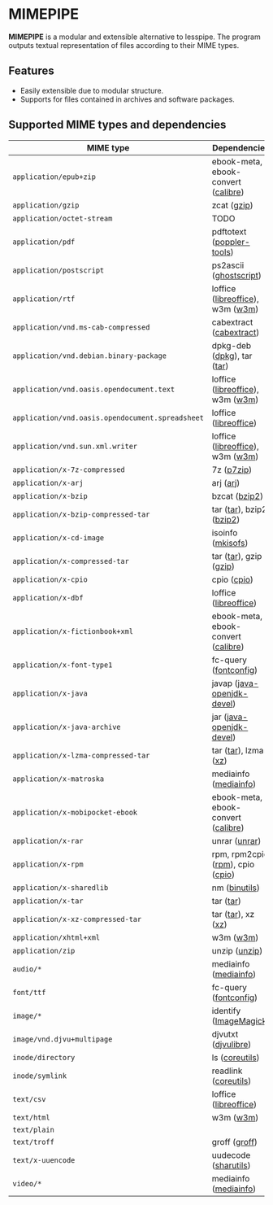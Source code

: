 # MIMEPIPE

**MIMEPIPE** is a modular and extensible alternative to lesspipe. The program outputs textual representation of files according to their MIME types.

## Features

* Easily extensible due to modular structure.
* Supports for files contained in archives and software packages.

## Supported MIME types and dependencies

MIME type | Dependencies
--------- | ------------
`application/epub+zip` | ebook-meta, ebook-convert ([calibre](https://calibre-ebook.com/calibre))
`application/gzip` | zcat ([gzip](http://www.gnu.org/software/gzip/))
`application/octet-stream` | TODO
`application/pdf` | pdftotext ([poppler-tools](https://poppler.freedesktop.org/))
`application/postscript` | ps2ascii ([ghostscript](https://www.ghostscript.com/))
`application/rtf` | loffice ([libreoffice](https://www.documentfoundation.org/)), w3m ([w3m](http://w3m.sourceforge.net/))
`application/vnd.ms-cab-compressed` | cabextract ([cabextract](http://www.cabextract.org.uk/))
`application/vnd.debian.binary-package` | dpkg-deb ([dpkg](http://www.debian.org)), tar ([tar](https://www.gnu.org/software/tar/))
`application/vnd.oasis.opendocument.text` | loffice ([libreoffice](https://www.documentfoundation.org/)), w3m ([w3m](http://w3m.sourceforge.net/))
`application/vnd.oasis.opendocument.spreadsheet` | loffice ([libreoffice](https://www.documentfoundation.org/))
`application/vnd.sun.xml.writer` | loffice ([libreoffice](https://www.documentfoundation.org/)), w3m ([w3m](http://w3m.sourceforge.net/))
`application/x-7z-compressed` | 7z ([p7zip](http://p7zip.sourceforge.net/))
`application/x-arj` | arj ([arj](http://arj.sourceforge.net/))
`application/x-bzip` | bzcat ([bzip2](http://www.bzip.org/))
`application/x-bzip-compressed-tar` | tar ([tar](https://www.gnu.org/software/tar/)), bzip2 ([bzip2](http://www.bzip.org/))
`application/x-cd-image` | isoinfo ([mkisofs](http://cdrtools.sourceforge.net/private/cdrecord.html))
`application/x-compressed-tar` | tar ([tar](https://www.gnu.org/software/tar/)), gzip ([gzip](http://www.gnu.org/software/gzip/))
`application/x-cpio` | cpio ([cpio](http://www.gnu.org/software/cpio/cpio.html))
`application/x-dbf` | loffice ([libreoffice](https://www.documentfoundation.org/))
`application/x-fictionbook+xml` | ebook-meta, ebook-convert ([calibre](https://calibre-ebook.com/calibre))
`application/x-font-type1` | fc-query ([fontconfig](http://fontconfig.org/))
`application/x-java` | javap ([java-openjdk-devel](https://openjdk.java.net/))
`application/x-java-archive` | jar ([java-openjdk-devel](https://openjdk.java.net/))
`application/x-lzma-compressed-tar` | tar ([tar](https://www.gnu.org/software/tar/)), lzma ([xz](http://tukaani.org/xz/))
`application/x-matroska` | mediainfo ([mediainfo](https://mediaarea.net))
`application/x-mobipocket-ebook` | ebook-meta, ebook-convert ([calibre](https://calibre-ebook.com/calibre))
`application/x-rar` | unrar ([unrar](http://www.rarlab.com))
`application/x-rpm` | rpm, rpm2cpio ([rpm](http://rpm.org/)), cpio ([cpio](http://www.gnu.org/software/cpio/cpio.html))
`application/x-sharedlib` | nm ([binutils](http://www.gnu.org/software/binutils/))
`application/x-tar` | tar ([tar](https://www.gnu.org/software/tar/))
`application/x-xz-compressed-tar` | tar ([tar](https://www.gnu.org/software/tar/)), xz ([xz](http://tukaani.org/xz/))
`application/xhtml+xml` | w3m ([w3m](http://w3m.sourceforge.net/))
`application/zip` | unzip ([unzip](http://www.info-zip.org/))
`audio/*` | mediainfo ([mediainfo](https://mediaarea.net))
`font/ttf` | fc-query ([fontconfig](http://fontconfig.org/))
`image/*` | identify ([ImageMagick](http://www.imagemagick.org))
`image/vnd.djvu+multipage` | djvutxt ([djvulibre](http://djvu.sourceforge.net))
`inode/directory` | ls ([coreutils](http://www.gnu.org/software/coreutils/))
`inode/symlink` | readlink ([coreutils](http://www.gnu.org/software/coreutils/))
`text/csv` | loffice ([libreoffice](https://www.documentfoundation.org/))
`text/html` | w3m ([w3m](http://w3m.sourceforge.net/))
`text/plain` |
`text/troff` | groff ([groff](http://www.gnu.org/software/groff/groff.html))
`text/x-uuencode` | uudecode ([sharutils](http://www.gnu.org/software/sharutils))
`video/*` | mediainfo ([mediainfo](https://mediaarea.net))
